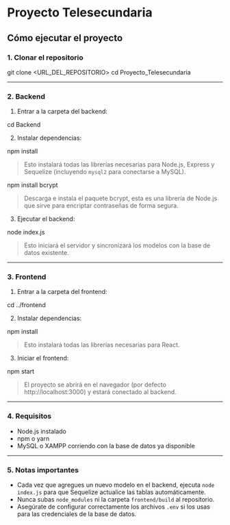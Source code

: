 # Proyecto Telesecundaria

## Cómo ejecutar el proyecto

### 1. Clonar el repositorio

git clone <URL_DEL_REPOSITORIO>
cd Proyecto_Telesecundaria

---

### 2. Backend

1. Entrar a la carpeta del backend:

cd Backend

2. Instalar dependencias:

npm install

> Esto instalará todas las librerías necesarias para Node.js, Express y Sequelize (incluyendo `mysql2` para conectarse a MySQL).

npm install bcrypt
 
 > Descarga e instala el paquete bcrypt, esta es una librería de Node.js que sirve para encriptar contraseñas de forma segura.

3. Ejecutar el backend:

node index.js

> Esto iniciará el servidor y sincronizará los modelos con la base de datos existente.

---

### 3. Frontend

1. Entrar a la carpeta del frontend:

cd ../frontend

2. Instalar dependencias:

npm install

> Esto instalará todas las librerías necesarias para React.

3. Iniciar el frontend:

npm start

> El proyecto se abrirá en el navegador (por defecto http://localhost:3000) y estará conectado al backend.

---

### 4. Requisitos

- Node.js instalado
- npm o yarn
- MySQL o XAMPP corriendo con la base de datos ya disponible

---

### 5. Notas importantes

- Cada vez que agregues un nuevo modelo en el backend, ejecuta `node index.js` para que Sequelize actualice las tablas automáticamente.
- Nunca subas `node_modules` ni la carpeta `frontend/build` al repositorio.
- Asegúrate de configurar correctamente los archivos `.env` si los usas para las credenciales de la base de datos.

